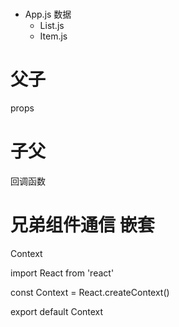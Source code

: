 # 
  - App.js  数据
    - List.js
     - Item.js

# 父子
  props

# 子父
 回调函数
 
# 兄弟组件通信   嵌套
 Context

 import React from 'react' 

 const Context = React.createContext()

 export default  Context 